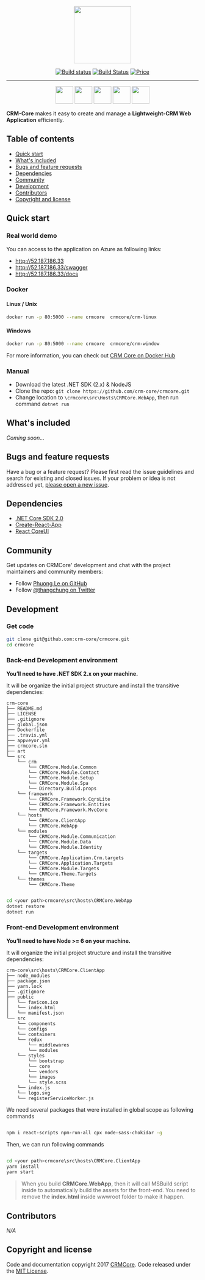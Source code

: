 ﻿<p align="center">
  <img align="center" class="image" src="https://github.com/crm-core/crmcore/blob/master/art/logo.png" width="150px">  
</p>

<p align="center">
  <a href="https://ci.appveyor.com/project/tungphuong/crmcore/branch/master">
    <img src="https://img.shields.io/appveyor/ci/tungphuong/crmcore/master.svg?label=appveyor&style=flat-square" alt="Build status" data-canonical-src="https://img.shields.io/appveyor/ci/tungphuong/crmcore/master.svg?label=appveyor&amp;style=flat-square" style="max-width:100%;"></a>
  <a href="https://travis-ci.org/crm-core/crmcore"><img src="https://travis-ci.org/crm-core/crmcore.svg?label=travis-ci&branch=master&style=flat-square" alt="Build Status" data-canonical-src="https://travis-ci.org/crm-core/crmcore.svg?label=travis-ci&branch=master" style="max-width:100%;"></a>
  <a href="https://github.com/crm-core/crmcore/blob/master/LICENSE"><img src="https://img.shields.io/badge/price-FREE-0098f7.svg" alt="Price"></a>
</p>

----
<p align="center">
<img width='46px' src="http://browserbadge.com/ie/9">
<img width='46px' src="http://browserbadge.com/opera/20">
<img width='46px' src="http://browserbadge.com/safari/6">
<img width='46px' src="http://browserbadge.com/firefox/28">
<img width='46px' src="http://browserbadge.com/chrome/39">
</p>

**CRM-Core** makes it easy to create and manage a **Lightweight-CRM Web Application** efficiently.

## Table of contents
- [Quick start](https://github.com/crm-core/crmcore#quick-start)
- [What's included](https://github.com/crm-core/crmcore#whats-included)
- [Bugs and feature requests](https://github.com/crm-core/crmcore#bugs-and-feature-requests)
- [Dependencies](https://github.com/crm-core/crmcore#dependencies)
- [Community](https://github.com/crm-core/crmcore#community)
- [Development](https://github.com/crm-core/crmcore#development)
- [Contributors](https://github.com/crm-core/crmcore#contributors)
- [Copyright and license](https://github.com/crm-core/crmcore#copyright-and-license)

## Quick start

### Real world demo

You can access to the application on Azure as following links:
- http://52.187.186.33
- http://52.187.186.33/swagger
- http://52.187.186.33/docs

### Docker

#### Linux / Unix

```bash
docker run -p 80:5000 --name crmcore  crmcore/crm-linux
```

#### Windows

```bash
docker run -p 80:5000 --name crmcore  crmcore/crm-window
```

For more information, you can check out [CRM Core on Docker Hub](https://hub.docker.com/u/crmcore)

### Manual

- Download the latest .NET SDK (2.x) & NodeJS
- Clone the repo: `git clone https://github.com/crm-core/crmcore.git`
- Change location to `\crmcore\src\Hosts\CRMCore.WebApp`, then run command `dotnet run`

## What's included

*Coming soon...*

## Bugs and feature requests
Have a bug or a feature request? Please first read the issue guidelines and search for existing and closed issues. If your problem or idea is not addressed yet, [please open a new issue](https://github.com/crm-core/crmcore/issues/new).

## Dependencies

- [.NET Core SDK 2.0](https://www.microsoft.com/net/download)
- [Create-React-App](https://github.com/facebookincubator/create-react-app)
- [React CoreUI](https://github.com/mrholek/CoreUI-React)

## Community
Get updates on CRMCore' development and chat with the project maintainers and community members:
- Follow [Phuong Le on GitHub](https://github.com/tungphuong)
- Follow [@thangchung on Twitter](https://twitter.com/thangchung)

## Development

### Get code

```bash
git clone git@github.com:crm-core/crmcore.git
cd crmcore
```

### Back-end Development environment

**You’ll need to have .NET SDK 2.x on your machine.**

It will be organize the initial project structure and install the transitive dependencies:

```
crm-core
├── README.md
├── LICENSE
├── .gitignore
├── global.json
├── Dockerfile
├── .travis.yml
├── appveyor.yml
├── crmcore.sln
├── art
└── src
    └── crm
        └── CRMCore.Module.Common
        └── CRMCore.Module.Contact
        └── CRMCore.Module.Setup
        └── CRMCore.Module.Spa
        └── Directory.Build.props
    └── framework
        └── CRMCore.Framework.CqrsLite
        └── CRMCore.Framework.Entities
        └── CRMCore.Framework.MvcCore
    └── hosts
        └── CRMCore.ClientApp
        └── CRMCore.WebApp
    └── modules
        └── CRMCore.Module.Communication
        └── CRMCore.Module.Data
        └── CRMCore.Module.Identity
    └── targets
        └── CRMCore.Application.Crm.targets
        └── CRMCore.Application.Targets
        └── CRMCore.Module.Targets
        └── CRMCore.Theme.Targets
    └── themes
        └── CRMCore.Theme
```

```bash

cd <your path>crmcore\src\hosts\CRMCore.WebApp
dotnet restore
dotnet run

```

### Front-end Development environment

**You’ll need to have Node >= 6 on your machine.**

It will organize the initial project structure and install the transitive dependencies:

```
crm-core\src\hosts\CRMCore.ClientApp
├── node_modules
├── package.json
├── yarn.lock
├── .gitignore
├── public
│   └── favicon.ico
│   └── index.html
│   └── manifest.json
└── src
    └── components
    └── configs
    └── containers
    └── redux
        └── middlewares
        └── modules
    └── styles
        └── bootstrap
        └── core
        └── vendors
        └── images
        └── style.scss
    └── index.js
    └── logo.svg
    └── registerServiceWorker.js
```

We need several packages that were installed in global scope as following commands

```bash

npm i react-scripts npm-run-all cpx node-sass-chokidar -g

```

Then, we can run following commands

```bash

cd <your path>crmcore\src\hosts\CRMCore.ClientApp
yarn install
yarn start

```

> When you build **CRMCore.WebApp**, then it will call MSBuild script inside to automatically build the assets for the front-end.
> You need to remove the **index.html** inside wwwroot folder to make it happen.

## Contributors

*N/A*


## Copyright and license

Code and documentation copyright 2017 [CRMCore](https://github.com/crm-core). Code released under the [MIT License](https://github.com/crm-core/crmcore/blob/master/LICENSE).

